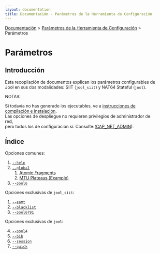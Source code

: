 ```yaml
---
layout: documentation
title: Documentación - Parámetros de la Herramienta de Configuración
---
```


[Documentación](esp-doc-index.html) > [Parámetros de la Herramienta de Configuración](esp-doc-index.html#aplicacion-de-espacio-de-usuario) > Parámetros

# Parámetros

## Introducción

Esta recopilación de documentos explican los parámetros configurables de Jool en sus dos modalidades: SIIT (`jool_siit`) y NAT64 Stateful (`jool`).

NOTAS:

Si todavía no has generado los ejecutables, ve a [instrucciones de compilación e instalación](esp-usr-install.html).<br />
Las opciones de despliegue no requieren privilegios de administrador de red, <br />
pero todos los de configuración sí. Consulte:([CAP_NET_ADMIN](http://linux.die.net/man/7/capabilities)).

## Índice

Opciones comunes:

1. [`--help`](esp-usr-flags-help.html)
2. [`--global`](esp-usr-flags-global.html)
	1. [Atomic Fragments](esp-usr-flags-atomic.html)
	2. [MTU Plateaus (Example)](esp-usr-flags-plateaus.html)
3. [`--pool6`](esp-usr-flags-pool6.html)

Opciones exclusivas de `jool_siit`:

1. [`--eamt`](esp-usr-flags-eamt.html)
2. [`--blacklist`](esp-usr-flags-blacklist.html)
2. [`--pool6791`](esp-usr-flags-pool6791.html)

Opciones exclusivas de `jool`:

4. [`--pool4`](esp-usr-flags-pool4.html)
1. [`--bib`](esp-usr-flags-bib.html)
2. [`--session`](esp-usr-flags-session.html)
3. [`--quick`](esp-usr-flags-quick.html)
